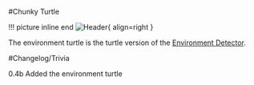 #Chunky Turtle

!!! picture inline end
    ![Header](https://srendi.de/wp-content/uploads/2021/03/Advanced-Environment-Turtle.png){ align=right }

The environment turtle is the turtle version of the [Environment Detector](https://docs.srendi.de/Peripherals/environmentdetector/).

#Changelog/Trivia

0.4b
Added the environment turtle
